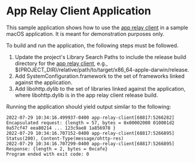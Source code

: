 # App Relay Client Application

This sample application shows how to use the [app relay client](XXX) in a sample macOS application. It is meant for demonstration purposes only.

To build and run the application, the following steps must be followed.

1. Update the project's Library Search Paths to include the release build directory for the [app relay client](XXX), e.g., $(PROJECT_DIR)/relative/path/to/target/x86_64-apple-darwin/release.
2. Add SystemConfiguration.framework to the set of frameworks linked against the application. 
3. Add libohttp.dylib to the set of libraries linked against the application, where libohttp.dylib is in the app relay client release build.

Running the application should yield output similar to the following:

```
2022-07-29 10:34:16.499937-0400 app-relay-client[68817:5266282] Encapsulated request: {length = 57, bytes = 0x00002000 010001d2 0a57cf47 eea80214 ... 123c9ae8 1a856978 }
2022-07-29 10:34:16.707152-0400 app-relay-client[68817:5266895] Status(200), Content-Type(message/ohttp-res)
2022-07-29 10:34:16.707299-0400 app-relay-client[68817:5266895] Response: {length = 2, bytes = 0xcafe}
Program ended with exit code: 0
```